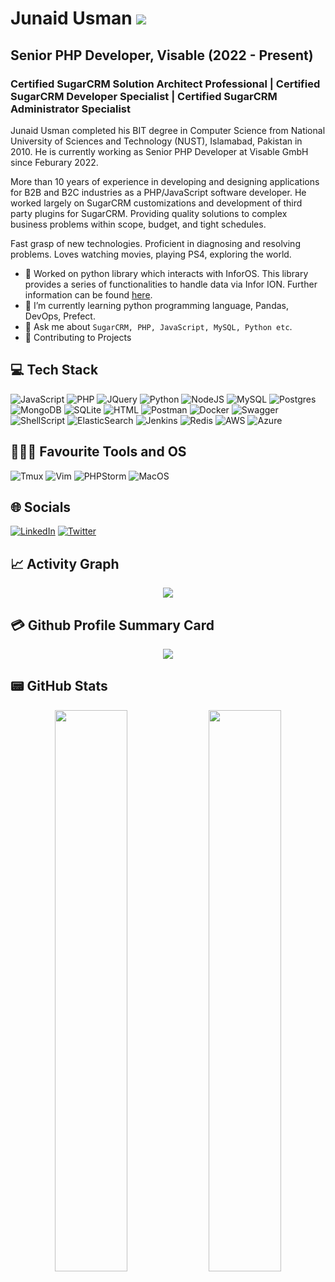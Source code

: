 # Junaid Usman ![](https://komarev.com/ghpvc/?username=R3dian&label=Views&color=blue&style=for-the-badge)

## Senior PHP Developer, Visable (2022 - Present)
### Certified SugarCRM Solution Architect Professional | Certified SugarCRM Developer Specialist | Certified SugarCRM Administrator Specialist

Junaid Usman completed his BIT degree in Computer Science from National University of Sciences and Technology (NUST), Islamabad, Pakistan in 2010. He is currently working as Senior PHP Developer at Visable GmbH since Feburary 2022.

More than 10 years of experience in developing and designing applications for B2B and B2C industries as a PHP/JavaScript software developer. He worked largely on SugarCRM customizations and development of third party plugins for SugarCRM. Providing quality solutions to complex business problems within scope, budget, and tight schedules.

Fast grasp of new technologies. Proficient in diagnosing and resolving problems. Loves watching movies, playing PS4, exploring the world.

- 🔭 Worked on python library which interacts with InforOS. This library provides a series of functionalities to handle data via Infor ION. Further information can be found [here](https://github.com/Fellow-Consulting-AG/inforion).
- 🌱 I’m currently learning python programming language, Pandas, DevOps, Prefect.
- 💬 Ask me about `SugarCRM, PHP, JavaScript, MySQL, Python etc`.
- 🤝 Contributing to Projects

## 💻 Tech Stack
![JavaScript](https://img.shields.io/badge/javascript-%23323330.svg?style=for-the-badge&logo=javascript&logoColor=%23F7DF1E) ![PHP](https://img.shields.io/badge/PHP-777BB4?style=for-the-badge&logo=php&logoColor=white) ![JQuery](https://img.shields.io/badge/jQuery-0769AD?style=for-the-badge&logo=jquery&logoColor=white) ![Python](https://img.shields.io/badge/python-3670A0?style=for-the-badge&logo=python&logoColor=ffdd54) ![NodeJS](https://img.shields.io/badge/node.js-6DA55F?style=for-the-badge&logo=node.js&logoColor=white) ![MySQL](https://img.shields.io/badge/MySQL-00000F?style=for-the-badge&logo=mysql&logoColor=white) ![Postgres](https://img.shields.io/badge/postgres-%23316192.svg?style=for-the-badge&logo=postgresql&logoColor=white) ![MongoDB](https://img.shields.io/badge/MongoDB-4EA94B?style=for-the-badge&logo=mongodb&logoColor=white) ![SQLite](https://img.shields.io/badge/sqlite-%2307405e.svg?style=for-the-badge&logo=sqlite&logoColor=white) ![HTML](https://img.shields.io/badge/HTML5-E34F26?style=for-the-badge&logo=html5&logoColor=white) ![Postman](https://img.shields.io/badge/Postman-FF6C37?style=for-the-badge&logo=postman&logoColor=white) ![Docker](https://img.shields.io/badge/docker-%230db7ed.svg?style=for-the-badge&logo=docker&logoColor=white) ![Swagger](https://img.shields.io/badge/-Swagger-%23Clojure?style=for-the-badge&logo=swagger&logoColor=white) ![ShellScript](https://img.shields.io/badge/Shell_Script-121011?style=for-the-badge&logo=gnu-bash&logoColor=white) ![ElasticSearch](https://img.shields.io/badge/Elastic_Search-005571?style=for-the-badge&logo=elasticsearch&logoColor=white) ![Jenkins](https://img.shields.io/badge/Jenkins-D24939?style=for-the-badge&logo=Jenkins&logoColor=white) ![Redis](https://img.shields.io/badge/redis-%23DD0031.svg?&style=for-the-badge&logo=redis&logoColor=white) ![AWS](https://img.shields.io/badge/Amazon_AWS-FF9900?style=for-the-badge&logo=amazonaws&logoColor=white) ![Azure](https://img.shields.io/badge/Microsoft_Azure-0089D6?style=for-the-badge&logo=microsoft-azure&logoColor=white)

## 👨🏻‍💻 Favourite Tools and OS
![Tmux](https://img.shields.io/badge/tmux-1BB91F?style=for-the-badge&logo=tmux&logoColor=white) ![Vim](https://img.shields.io/badge/VIM-%2311AB00.svg?&style=for-the-badge&logo=vim&logoColor=white) ![PHPStorm](http://img.shields.io/badge/-PHPStorm-181717?style=for-the-badge&logo=phpstorm&logoColor=white) ![MacOS](https://img.shields.io/badge/mac%20os-000000?style=for-the-badge&logo=apple&logoColor=white)

## 🌐 Socials
[![LinkedIn](https://img.shields.io/badge/LinkedIn-0077B5?style=for-the-badge&logo=linkedin&logoColor=white)](https://linkedin.com/in/junaidu) [![Twitter](https://img.shields.io/twitter/follow/R3dian?logo=Twitter&style=for-the-badge)](https://twitter.com/R3dian)

## 📈 Activity Graph
<p align="center">
	<img src="https://j-activity-graph.herokuapp.com/graph?username=R3dian&theme=github-light"/>
</p>

## 💳 Github Profile Summary Card
<p align="center">
  <img src="https://github-profile-summary-cards.vercel.app/api/cards/profile-details?username=R3dian&theme=vue"/>
</p>

## 📟 GitHub Stats
<p align="center">
	<img width="48%" src="https://github-readme-stats.vercel.app/api?username=R3dian&show_icons=true&theme=vue" />
	<img width="48%" src="https://github-readme-streak-stats.herokuapp.com/?user=R3dian&theme=vue" />
</p>
